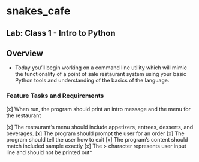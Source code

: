 # snakes_cafe
## Lab: Class 1 - Intro to Python
## Overview
* Today you’ll begin working on a command line utility which will mimic the functionality of a point of sale restaurant system using your basic Python tools and understanding of the basics of the language.

### Feature Tasks and Requirements
[x] When run, the program should print an intro message and the menu for the 
restaurant

[x] The restaurant’s menu should include appetizers, entrees, desserts, and beverages.
[x] The program should prompt the user for an order
[x] The program should tell the user how to exit
[x] The program’s content should match included sample exactly
[x] The > character represents user input line and should not be printed out*
